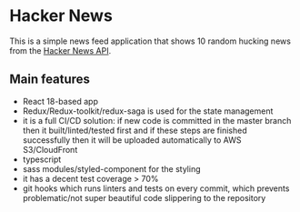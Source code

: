 # Hacker News

This is a simple news feed application that shows 10 random hucking news from the [Hacker News API](https://github.com/HackerNews/API).

## Main features

- React 18-based app
- Redux/Redux-toolkit/redux-saga is used for the state management
- it is a full CI/CD solution: if new code is committed in the master branch then it built/linted/tested first and if
these steps are finished successfully then it will be uploaded automatically to AWS S3/CloudFront
- typescript
- sass modules/styled-component for the styling
- it has a decent test coverage > 70%
- git hooks which runs linters and tests on every commit, which prevents problematic/not super beautiful code slippering to the repository
